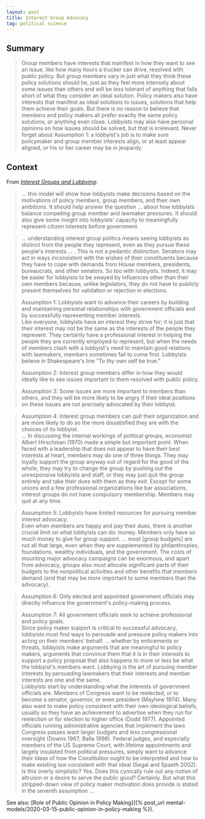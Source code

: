 ```yaml
---
layout: post
title: Interest Group Advocacy
tag: political science
---
```


## Summary

> Group members have interests that manifest in how they want to see an issue, like how many hours a trucker can drive, resolved with public policy. But group members vary in just what they think these policy solutions should be, just as they feel more intensely about some issues than others and will be less tolerant of anything that falls short of what they consider an ideal solution. Policy makers also have interests that manifest as ideal solutions to issues, solutions that help them achieve their goals. But there is no reason to believe that members and policy makers all prefer exactly the same policy solutions, or anything even close. Lobbyists may also have personal opinions on how issues should be solved, but that is irrelevant. Never forget about Assumption 1: a lobbyist's job is to make sure policymaker and group member interests align, or at least appear aligned, or his or her career may be in jeopardy.

## Context

From _[Interest Groups and Lobbying](https://www.taylorfrancis.com/books/9780429493652)_:

> ... this model will show how lobbyists make decisions based on the motivations of policy members, group members, and their own ambitions. It should help answer the question ... about how lobbyists balance competing group member and lawmaker pressures. It should also give some insight into lobbyists' capacity to meaningfully represent citizen interests before government.

> ... understanding interest group politics means seeing lobbyists as distinct from the people they represent, even as they pursue these people's interests ... . This is not a pedantic distinction. Senators may act in ways inconsistent with the wishes of their constituents because they have to cope with demands from House members, presidents, bureaucrats, and other senators. So too with lobbyists. Indeed, it may be easier for lobbyists to be swayed by influences other than their own members because, unlike legislators, they do not have to publicly present themselves for validation or rejection in elections. 

> Assumption 1: Lobbyists want to advance their careers by building and maintaining personal relationships with government officials and by successfully representing member interests.<br>
Like everyone, lobbyists have an interest they strive for; it is just that their interest may not be the same as the interests of the people they represent. They certainly have a professional interest in helping the people they are currently employed to represent, but when the needs of members clash with a lobbyist's need to maintain good relations with lawmakers, members sometimes fail to come first. Lobbyists believe in Shakespeare's line "To thy own self be true."

> Assumption 2: Interest group members differ in how they would ideally like to see issues important to them resolved with public policy.

> Assumption 3: Some issues are more important to members than others, and they will be more likely to be angry if their ideal positions on these issues are not precisely advocated by their lobbyist.

> Assumption 4: Interest group members can quit their organization and are more likely to do so the more dissatisfied they are with the choices of its lobbyist.<br>
... In discussing the internal workings of political groups, economist Albert Hirschman (1970) made a simple but important point. When faced with a leadership that does not appear to have their best interests at heart, members may do one of three things. They may loyally support the group anyway out of regard for the good of the whole, they may try to change the group by pushing out the unresponsive lobbyists and staff, or they may just quit the group entirely and take their dues with them as they exit. Except for some unions and a few professional organizations like bar associations, interest groups do not have compulsory membership. Members may quit at any time.

> Assumption 5: Lobbyists have limited resources for pursuing member interest advocacy.<br>
Even when members are happy and pay their dues, there is another crucial limit on what lobbyists can do: money. Members only have so much money to give for group support. ... most [group budgets] are not all that large, even when they are supplemented by philanthropies, foundations, wealthy individuals, and the government. The costs of mounting major advocacy campaigns can be enormous, and apart from advocacy, groups also must allocate significant parts of their budgets to the nonpolitical activities and other benefits that members demand (and that may be more important to some members than the advocacy).

> Assumption 6: Only elected and appointed government officials may directly influence the government's policy-making process.

> Assumption 7: All government officials seek to achieve professional and policy goals.<br>
Since policy maker support is critical to successful advocacy, lobbyists must find ways to persuade and pressure policy makers into acting on their members' behalf. ... whether by enticements or threats, lobbyists make arguments that are meaningful to policy makers, arguments that convince them that it is in their interests to support a policy proposal that also happens to more or less be what the lobbyist's members want. Lobbying is the art of pursuing member interests by persuading lawmakers that their interests and member interests are one and the same.<br>
Lobbyists start by understanding what the interests of government officials are. Members of Congress want to be reelected, or to become a senator, governor, or even president (Mayhew 1974). Many also want to make policy consistent with their own ideological beliefs, usually so they have an achievement to advertise when they run for reelection or for election to higher office (Dodd 1977). Appointed officials running administrative agencies that implement the laws Congress passes want larger budgets and less congressional oversight (Downs 1967; Balla 1998). Federal judges, and especially members of the US Supreme Court, with lifetime appointments and largely insulated from political pressures, simply want to advance their ideas of how the Constitution ought to be interpreted and how to make existing law consistent with that ideal (Segal and Spaeth 2002). Is this overly simplistic? Yes. Does this cynically rule out any notion of altruism or a desire to serve the public good? Certainly. But what this stripped-down view of policy maker motivation does provide is stated in the seventh assumption ...

See also: [Role of Public Opinion in Policy Making]({% post_url mental-models/2020-03-15-public-opinion-in-policy-making %}).